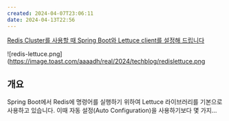 ```yaml
---
created: 2024-04-07T23:06:11
date: 2024-04-13T22:56
---
```


[Redis Cluster를 사용할 때 Spring Boot와 Lettuce client를 설정해 드립니다](https://meetup.nhncloud.com/posts/379)

![redis-lettuce.png](https://image.toast.com/aaaadh/real/2024/techblog/redislettuce.png
## 개요
Spring Boot에서 Redis에 명령어를 실행하기 위하여 Lettuce 라이브러리를 기본으로 사용하고 있습니다. 이때 자동 설정(Auto Configuration)을 사용하기보다 몇 가지...